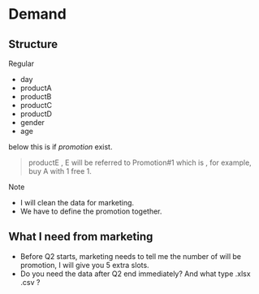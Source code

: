 # Demand

## Structure

Regular

- day
- productA
- productB
- productC
- productD
- gender
- age

below this is if _promotion_ exist.

> productE , E will be referred to Promotion#1 which is , for example, buy A with 1 free 1.

Note

- I will clean the data for marketing.
- We have to define the promotion together.

## What I need from marketing

- Before Q2 starts, marketing needs to tell me the number of will be promotion, I will give you 5 extra slots.
- Do you need the data after Q2 end immediately? And what type .xlsx .csv ?
